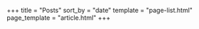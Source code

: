 +++
title = "Posts"
sort_by = "date"
template = "page-list.html"
page_template = "article.html"
+++

